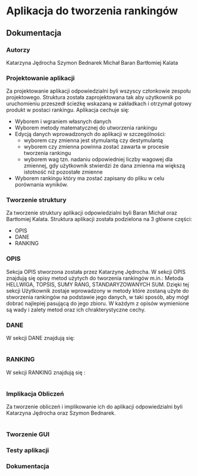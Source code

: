 # Aplikacja do tworzenia rankingów

## Dokumentacja

### Autorzy

Katarzyna Jędrocha
Szymon Bednarek
Michał Baran
Bartłomiej Kalata


### Projektowanie aplikacji
  Za projektowanie aplikacji odpowiedzialni byli wszyscy członkowie zespołu projektowego. Struktura została zaprojektowana tak aby użytkownik po uruchomieniu przeszedł ścieżkę wskazaną w zakładkach i otrzymał gotowy produkt w postaci rankingu. Aplikacja cechuje się:
  
  * Wyborem i wgraniem własnych danych
  * Wyborem metody matematycznej do utworzenia rankingu
  * Edycją danych wprowadzonych do aplikacji w szczególności: 
    - wyborem czy zmienna jest stymulantą czy destymulantą
    - wyborem czy zmienna powinna zostać zawarta w procesie tworzenia rankingu
    - wyborem wag tzn. nadaniu odpowiedniej liczby wagowej dla zmiennej, gdy użytkownik stwierdzi że dana zmienna ma większą istotność niż pozostałe zmienne
  * Wyborem rankingu który ma zostać zapisany do pliku w celu porównania wyników.
  
### Tworzenie struktury
  Za tworzenie struktury aplikacji odpowiedzialni byli Baran Michał oraz Bartłomiej Kalata.
Struktura aplikacji została podzielona na 3 główne części: 
  
  - OPIS
  - DANE
  - RANKING

### OPIS
Sekcja OPIS stworzona została przez Katarzynę Jędrocha.
W sekcji OPIS znajdują się opisy metod użytych do tworzenia rankingów m.in.: 
Metoda HELLWIGA, TOPSIS, SUMY RANG, STANDARYZOWANYCH SUM.
Dzięki tej sekcji Użytkownik zostaje wprowadzony w metody które zostaną użyte do stworzenia rankingów na podstawie jego danych, w taki sposób, aby mógł dobrać najlepiej pasującą do jego zbioru. W każdym z opisów wymienione są wady i zalety metod oraz ich chrakterystyczne cechy.

### DANE
W sekcji DANE znajdują się: 
#
#
#
#
#
### RANKING
W sekcji RANKING znajdują się :
#
#
#
#
### Implikacja Obliczeń
Za tworzenie obliczeń i implikowanie ich do aplikacji odpowiedzialni byli Katarzyna Jędrocha oraz Szymon Bednarek.
#
#
#
#
#
### Tworzenie GUI

### Testy aplikacji

### Dokumentacja


